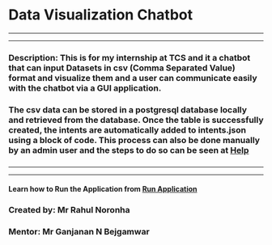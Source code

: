 # **Data Visualization Chatbot**
_______________________________________
_______________________________________
### **Description**: This is for my internship at TCS and it a chatbot that can input Datasets in csv (Comma Separated Value) format and visualize them and a user can communicate easily with the chatbot via a GUI application. ### 

### The csv data can be stored in a postgresql database locally and retrieved from the database. Once the table is successfully created, the intents are automatically added to intents.json using a block of code. This process can also be done manually by an admin user and the steps to do so can be seen at [Help](https://rahuldatavisualization.blogspot.com/2021/07/data-visualization-bot-help.html)
### 
_____________________________________
_____________________________________
#### Learn how to Run the Application from [Run Application](https://rahuldatavisualization.blogspot.com/2021/07/how-to-run-chatbot-application-step-by.html)
####

### **Created by: Mr Rahul Noronha**
### **Mentor: Mr Ganjanan N Bejgamwar**